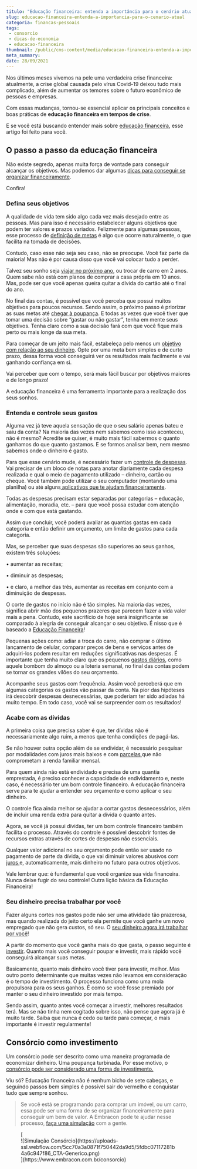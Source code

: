 ```yaml
---
titulo: "Educação financeira: entenda a importância para o cenário atual"
slug: educacao-financeira-entenda-a-importancia-para-o-cenario-atual
categoria: financas-pessoais
tags:
 - consorcio
 - dicas-de-economia
 - educacao-financeira
thumbnail: /public/cms-content/media/educacao-financeira-entenda-a-importancia-para-o-cenario-atual.jpg
meta_summary: 
date: 28/09/2021
---
```

Nos últimos meses vivemos na pele uma verdadeira crise financeira: atualmente, a crise global causada pelo vírus Covid-19 deixou tudo mais complicado, além de aumentar os temores sobre o futuro econômico de pessoas e empresas.

Com essas mudanças, tornou-se essencial aplicar os principais conceitos e boas práticas de **educação financeira em tempos de crise**.

E se você está buscando entender mais sobre [educação financeira](https://www.embracon.com.br/blog/dicas-para-uma-vida-financeira-mais-feliz), esse artigo foi feito para você.

O passo a passo da educação financeira
--------------------------------------

Não existe segredo, apenas muita força de vontade para conseguir alcançar os objetivos. Mas podemos dar algumas [dicas para conseguir se organizar financeiramente](https://www.embracon.com.br/blog/planeje-sua-vida-financeira-e-fique-sempre-no-azul).

Confira!

### Defina seus objetivos

A qualidade de vida tem sido algo cada vez mais desejado entre as pessoas. Mas para isso é necessário estabelecer alguns objetivos que podem ter valores e prazos variados. Felizmente para algumas pessoas, esse processo de [definição de metas](https://www.embracon.com.br/blog/planejamento-financeiro-um-guia-para-as-financas-nao-sairem-de-controle) é algo que ocorre naturalmente, o que facilita na tomada de decisões.

Contudo, caso esse não seja seu caso, não se preocupe. Você faz parte da maioria! Mas não é por causa disso que você vai colocar tudo a perder.

Talvez seu sonho seja [viajar no próximo ano](https://www.embracon.com.br/blog/jeitos-criativos-de-economizar-dinheiro-para-viajar), ou trocar de carro em 2 anos. Quem sabe não está com planos de comprar a casa própria em 10 anos. Mas, pode ser que você apenas queira quitar a dívida do cartão até o final do ano.

No final das contas, é possível que você perceba que possui muitos objetivos para poucos recursos. Sendo assim, o próximo passo é priorizar as suas metas até [chegar à poupança](https://www.embracon.com.br/blog/consorcio-ou-poupanca-quais-sao-as-diferencas-e-como-escolher). E todas as vezes que você tiver que tomar uma decisão sobre “gastar ou não gastar”, tenha em mente seus objetivos. Tenha claro como a sua decisão fará com que você fique mais perto ou mais longe da sua meta.

Para começar de um jeito mais fácil, estabeleça pelo menos um [objetivo com relação ao seu dinheiro](https://www.embracon.com.br/blog/como-planejar-se-financeiramente-para-comecar-a-conquistar-seus-objetivos-em-2021). Opte por uma meta bem simples e de curto prazo, dessa forma você conseguirá ver os resultados mais facilmente e vai ganhando confiança em si.

Vai perceber que com o tempo, será mais fácil buscar por objetivos maiores e de longo prazo!

A educação financeira é uma ferramenta importante para a realização dos seus sonhos.

### Entenda e controle seus gastos

Alguma vez já teve aquela sensação de que o seu salário apenas bateu e saiu da conta? Na maioria das vezes nem sabemos como isso aconteceu, não é mesmo? Acredite se quiser, é muito mais fácil sabermos o quanto ganhamos do que quanto gastamos. E se formos analisar bem, nem mesmo sabemos onde o dinheiro é gasto.

Para que esse cenário mude, é necessário fazer um [controle de despesas](https://www.embracon.com.br/blog/quais-sao-as-despesas-superfluas-que-podem-ser-cortadas-do-dia-a-dia). Vai precisar de um bloco de notas para anotar diariamente cada despesa realizada e qual o meio de pagamento utilizado – dinheiro, cartão ou cheque. Você também pode utilizar o seu computador (montando uma planilha) ou até alguns[ aplicativos que te ajudam financeiramente](https://www.embracon.com.br/blog/4-aplicativos-de-financas-para-te-ajudar-a-economizar-mais-dinheiro).

Todas as despesas precisam estar separadas por categorias – educação, alimentação, moradia, etc. – para que você possa estudar com atenção onde e com que está gastando.

Assim que concluir, você poderá avaliar as quantias gastas em cada categoria e então definir um orçamento, um limite de gastos para cada categoria.

Mas, se perceber que suas despesas são superiores ao seus ganhos, existem três soluções:

 • aumentar as receitas;

 • diminuir as despesas;

 • e claro, a melhor das três, aumentar as receitas em conjunto com a diminuição de despesas.

O corte de gastos no início não é tão simples. Na maioria das vezes, significa abrir mão dos pequenos prazeres que parecem fazer a vida valer mais a pena. Contudo, este sacrifício de hoje será insignificante se comparado à alegria de conseguir alcançar o seu objetivo. É nisso que é baseado a [Educação Financeira](https://www.embracon.com.br/blog/como-ensinar-educacao-financeira-aos-filhos)!

Pequenas ações como: adiar a troca do carro, não comprar o último lançamento de celular, comparar preços de bens e serviços antes de adquiri-los podem resultar em reduções significativas nas despesas. É importante que tenha muito claro que os pequenos [gastos diários](https://www.embracon.com.br/blog/como-identificar-e-eliminar-gastos-desnecessarios), como aquele bombom do almoço ou a loteria semanal, no final das contas podem se tornar os grandes vilões do seu orçamento.

Acompanhe seus gastos com frequência. Assim você perceberá que em algumas categorias os gastos vão passar da conta. Na pior das hipóteses irá descobrir despesas desnecessárias, que poderiam ter sido adiadas há muito tempo. Em todo caso, você vai se surpreender com os resultados!

### Acabe com as dívidas

A primeira coisa que precisa saber é que, ter dívidas não é necessariamente algo ruim, a menos que tenha condições de pagá-las.

Se não houver outra opção além de se endividar, é necessário pesquisar por modalidades com juros mais baixos e com [parcelas ](https://www.embracon.com.br/blog/como-calcular-as-parcelas-no-consorcio)que não comprometam a renda familiar mensal.

Para quem ainda não está endividado e precisa de uma quantia emprestada, é preciso conhecer a capacidade de endividamento e, neste caso, é necessário ter um bom controle financeiro. A educação financeira serve para te ajudar a entender seu orçamento e como aplicar o seu dinheiro.

O controle fica ainda melhor se ajudar a cortar gastos desnecessários, além de incluir uma renda extra para quitar a dívida o quanto antes.

Agora, se você já possui dívidas, ter um bom controle financeiro também facilita o processo. Através do controle é possível descobrir fontes de recursos extras através de cortes de despesas não essenciais.

Qualquer valor adicional no seu orçamento pode então ser usado no pagamento de parte da dívida, o que vai diminuir valores abusivos com [juros ](https://www.embracon.com.br/blog/consorcio-nao-tem-juros-entenda)e, automaticamente, mais dinheiro no futuro para outros objetivos.

Vale lembrar que: é fundamental que você organize sua vida financeira. Nunca deixe fugir do seu controle! Outra lição básica da Educação Financeira!

### Seu dinheiro precisa trabalhar por você

Fazer alguns cortes nos gastos pode não ser uma atividade tão prazerosa, mas quando realizada do jeito certo ela permite que você ganhe um novo empregado que não gera custos, só seu. O [seu dinheiro agora irá trabalhar por você](https://www.embracon.com.br/blog/diversificar-investimentos-financeiros-e-possivel)!

A partir do momento que você ganha mais do que gasta, o passo seguinte é [investir](https://www.embracon.com.br/blog/vale-a-pena-investir-em-um-consorcio). Quanto mais você conseguir poupar e investir, mais rápido você conseguirá alcançar suas metas.

Basicamente, quanto mais dinheiro você tiver para investir, melhor. Mas outro ponto determinante que muitas vezes não levamos em consideração é o tempo de investimento. O processo funciona como uma mola propulsora para os seus ganhos. É como se você fosse premiado por manter o seu dinheiro investido por mais tempo.

Sendo assim, quanto antes você começar a investir, melhores resultados terá. Mas se não tinha nem cogitado sobre isso, não pense que agora já é muito tarde. Saiba que nunca é cedo ou tarde para começar, o mais importante é investir regularmente!

Consórcio como investimento
---------------------------

Um consórcio pode ser descrito como uma maneira programada de economizar dinheiro. Uma poupança turbinada. Por esse motivo, o [consórcio pode ser considerado uma forma de investimento.](https://www.embracon.com.br/blog/8-motivos-que-comprovam-que-consorcio-e-investimento)

Viu só? Educação financeira não é nenhum bicho de sete cabeças, e seguindo passos bem simples é possível sair do vermelho e conquistar tudo que sempre sonhou.

> Se você está se programando para comprar um imóvel, ou um carro, essa pode ser uma forma de se organizar financeiramente para conseguir um bem de valor. A Embracon pode te ajudar nesse processo, [faça uma simulação](https://www.embracon.com.br/consorcio) com a gente.

<figure class="w-richtext-figure-type-image w-richtext-align-center">[<div>![Simulação Consórcio](https://uploads-ssl.webflow.com/5cc70a3a0871f750442da9d5/5fdbc07117281b4a6c947f86_CTA-Generico.png)</div>](https://www.embracon.com.br/consorcio)</figure>
